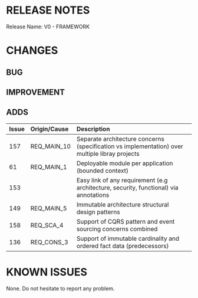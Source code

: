 # RELEASE NOTES

Release Name: V0 - FRAMEWORK

# CHANGES
## BUG

## IMPROVEMENT

## ADDS
|Issue|Origin/Cause|Description|
|:--|:--|:--|
|157|REQ_MAIN_10|Separate architecture concerns (specification vs implementation) over multiple libray projects|
|61|REQ_MAIN_1|Deployable module per application (bounded context)|
|153||Easy link of any requirement (e.g architecture, security, functional) via annotations|
|149|REQ_MAIN_5|Immutable architecture structural design patterns|
|158|REQ_SCA_4|Support of CQRS pattern and event sourcing concerns combined|
|136|REQ_CONS_3|Support of immutable cardinality and ordered fact data (predecessors)|

# KNOWN ISSUES
None. Do not hesitate to report any problem.
